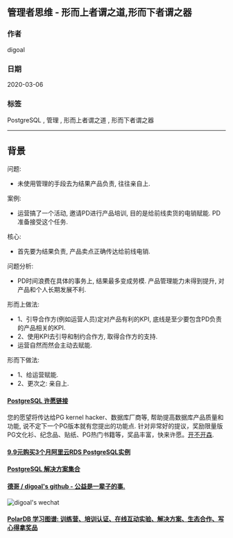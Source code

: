 ## 管理者思维 - 形而上者谓之道,形而下者谓之器  
        
### 作者                                                                        
digoal                                                                                                                 
                          
### 日期                                                                                                                 
2020-03-06                                                                                                             
                                                                                                                 
### 标签                                                                                                                 
PostgreSQL , 管理 , 形而上者谓之道 , 形而下者谓之器  
                     
----               
                          
## 背景    
问题:  
- 未使用管理的手段去为结果产品负责, 往往亲自上.   
  
案例:  
- 运营搞了一个活动, 邀请PD进行产品培训, 目的是给前线卖货的电销赋能. PD准备接受这个任务.   
  
核心:  
- 首先要为结果负责, 产品卖点正确传达给前线电销.   
  
问题分析:  
- PD时间浪费在具体的事务上, 结果最多变成劳模. 产品管理能力未得到提升, 对产品和个人长期发展不利.   
  
形而上做法:  
- 1、引导合作方(例如运营人员)定对产品有利的KPI, 底线是至少要包含PD负责的产品相关的KPI.   
- 2、使用KPI去引导和制约合作方, 取得合作方的支持.  
- 运营自然而然会主动去赋能.   
  
形而下做法:   
- 1、给运营赋能.  
- 2、更次之: 亲自上.  
  
  
  
  
  
  
  
  
  
  
  
  
  
  
  
  
  
  
  
  
  
  
  
  
  
  
  
  
  
  
  
  
  
  
  
  
  
  
  
  
  
  
  
  
  
  
  
  
  
  
  
  
  
  
#### [PostgreSQL 许愿链接](https://github.com/digoal/blog/issues/76 "269ac3d1c492e938c0191101c7238216")
您的愿望将传达给PG kernel hacker、数据库厂商等, 帮助提高数据库产品质量和功能, 说不定下一个PG版本就有您提出的功能点. 针对非常好的提议，奖励限量版PG文化衫、纪念品、贴纸、PG热门书籍等，奖品丰富，快来许愿。[开不开森](https://github.com/digoal/blog/issues/76 "269ac3d1c492e938c0191101c7238216").  
  
  
#### [9.9元购买3个月阿里云RDS PostgreSQL实例](https://www.aliyun.com/database/postgresqlactivity "57258f76c37864c6e6d23383d05714ea")
  
  
#### [PostgreSQL 解决方案集合](https://yq.aliyun.com/topic/118 "40cff096e9ed7122c512b35d8561d9c8")
  
  
#### [德哥 / digoal's github - 公益是一辈子的事.](https://github.com/digoal/blog/blob/master/README.md "22709685feb7cab07d30f30387f0a9ae")
  
  
![digoal's wechat](../pic/digoal_weixin.jpg "f7ad92eeba24523fd47a6e1a0e691b59")
  
  
#### [PolarDB 学习图谱: 训练营、培训认证、在线互动实验、解决方案、生态合作、写心得拿奖品](https://www.aliyun.com/database/openpolardb/activity "8642f60e04ed0c814bf9cb9677976bd4")
  
